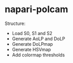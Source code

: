 # napari-polcam

Structure:
- Load S0, S1 and S2
- Generate AoLP and DoLP
- Generate DoLPmap
- Generate HSVmap
- Add colormap thresholds
